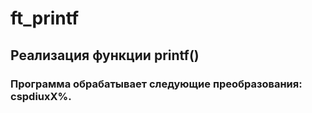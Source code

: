 # ft_printf
## Реализация функции printf()
### Программа обрабатывает следующие преобразования: cspdiuxX%.
